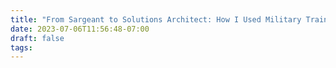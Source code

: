 ```yaml
---
title: "From Sargeant to Solutions Architect: How I Used Military Training to Land My First Tech Job"
date: 2023-07-06T11:56:48-07:00
draft: false
tags: 
---
```


